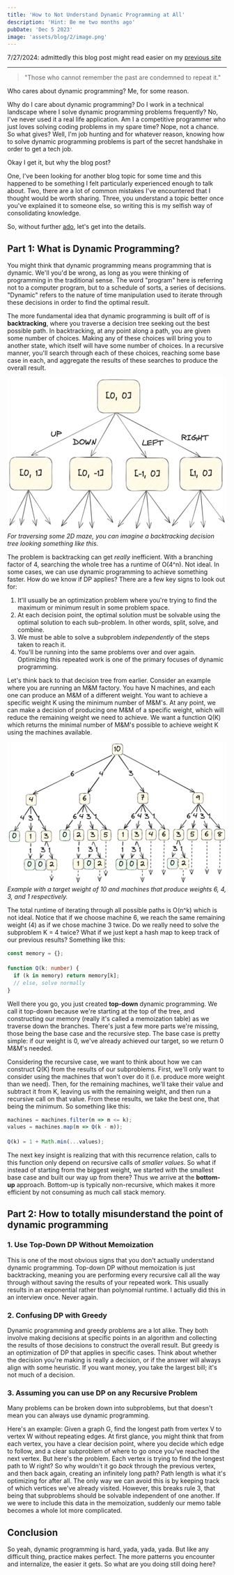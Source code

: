 ```yaml
---
title: 'How to Not Understand Dynamic Programming at All'
description: 'Hint: Be me two months ago'
pubDate: 'Dec 5 2023'
image: 'assets/blog/2/image.png'
---
```


7/27/2024: admittedly this blog post might read easier on my [previous site](https://v1.nickkeil.com/blog/2)

<hr>

> "Those who cannot remember the past are condemned to repeat it."

Who cares about dynamic programming? Me, for some reason.

Why do I care about dynamic programming? Do I work in a technical landscape where I solve dynamic programming problems frequently? No, I've never used it a real life application. Am I a competitive programmer who just loves solving coding problems in my spare time? Nope, not a chance. So what gives? Well, I'm job hunting and for whatever reason, knowing how to solve dynamic programming problems is part of the secret handshake in order to get a tech job.

Okay I get it, but why the blog post?

One, I've been looking for another blog topic for some time and this happened to be something I felt particularly experienced enough to talk about. Two, there are a lot of common mistakes I've encountered that I thought would be worth sharing. Three, you understand a topic better once you've explained it to someone else, so writing this is my selfish way of consolidating knowledge.

So, without further [ado](https://www.merriam-webster.com/dictionary/ado), let's get into the details.

## Part 1: What is Dynamic Programming?

You might think that dynamic programming means programming that is dynamic. We'll you'd be wrong, as long as you were thinking of programming in the traditional sense. The word "program" here is referring not to a computer program, but to a schedule of sorts, a series of decisions. "Dynamic" refers to the nature of time manipulation used to iterate through these decisions in order to find the optimal result.

The more fundamental idea that dynamic programming is built off of is **backtracking**, where you traverse a decision tree seeking out the best possible path. In backtracking, at any point along a path, you are given some number of choices. Making any of these choices will bring you to another state, which itself will have some number of choices. In a recursive manner, you'll search through each of these choices, reaching some base case in each, and aggregate the results of these searches to produce the overall result.

![Backtracking](../../images/blog/2/backtracking.png)
_For traversing some 2D maze, you can imagine a backtracking decision tree looking something like this._

The problem is backtracking can get _really_ inefficient. With a branching factor of 4, searching the whole tree has a runtime of O(4^n). Not ideal. In some cases, we can use dynamic programming to achieve something faster. How do we know if DP applies? There are a few key signs to look out for:

1. It'll usually be an optimization problem where you're trying to find the maximum or minimum result in some problem space.
2. At each decision point, the optimal solution must be solvable using the optimal solution to each sub-problem. In other words, split, solve, and combine.
3. We must be able to solve a subproblem _independently_ of the steps taken to reach it.
4. You'll be running into the same problems over and over again. Optimizing this repeated work is one of the primary focuses of dynamic programming.

Let's think back to that decision tree from earlier. Consider an example where you are running an M&M factory. You have N machines, and each one can produce an M&M of a different weight. You want to achieve a specific weight K using the minimum number of M&M's. At any point, we can make a decision of producing one M&M of a specific weight, which will reduce the remaining weight we need to achieve. We want a function Q(K) which returns the minimal number of M&M's possible to achieve weight K using the machines available.

![Backtracking M&M's](../../images/blog/2/backtracking2.png)
_Example with a target weight of 10 and machines that produce weights 6, 4, 3, and 1 respectively._

The total runtime of iterating through all possible paths is O(n^k) which is not ideal. Notice that if we choose machine 6, we reach the same remaining weight (4) as if we chose machine 3 twice. Do we really need to solve the subproblem K = 4 twice? What if we just kept a hash map to keep track of our previous results? Something like this:

```ts
const memory = {};

function Q(k: number) {
  if (k in memory) return memory[k];
  // else, solve normally
}
```

Well there you go, you just created **top-down** dynamic programming. We call it top-down because we're starting at the top of the tree, and constructing our memory (really it's called a memoization table) as we traverse down the branches. There's just a few more parts we're missing, those being the base case and the recursive step. The base case is pretty simple: if our weight is 0, we've already achieved our target, so we return 0 M&M's needed.

Considering the recursive case, we want to think about how we can construct Q(K) from the results of our subproblems. First, we'll only want to consider using the machines that won't over do it (i.e. produce more weight than we need). Then, for the remaining machines, we'll take their value and subtract it from K, leaving us with the remaining weight, and then run a recursive call on that value. From these results, we take the best one, that being the minimum. So something like this:

<!-- prettier-ignore -->
```ts
machines = machines.filter(m => m <= k);
values = machines.map(m => Q(k - m));

Q(k) = 1 + Math.min(...values);
```

The next key insight is realizing that with this recurrence relation, calls to this function only depend on recursive calls of _smaller values_. So what if instead of starting from the biggest weight, we started with the smallest base case and built our way up from there? Thus we arrive at the **bottom-up** approach. Bottom-up is typically non-recursive, which makes it more efficient by not consuming as much call stack memory.

## Part 2: How to totally misunderstand the point of dynamic programming

### 1. Use Top-Down DP Without Memoization

This is one of the most obvious signs that you don't actually understand dynamic programming. Top-down DP without memoization is just backtracking, meaning you are performing every recursive call all the way through without saving the results of your repeated work. This usually results in an exponential rather than polynomial runtime. I actually did this in an interview once. Never again.

### 2. Confusing DP with Greedy

Dynamic programming and greedy problems are a lot alike. They both involve making decisions at specific points in an algorithm and collecting the results of those decisions to construct the overall result. But greedy is an optimization of DP that applies in specific cases. Think about whether the decision you're making is really a decision, or if the answer will always align with some heuristic. If you want money, you take the largest bill; it's not much of a decision.

### 3. Assuming you can use DP on any Recursive Problem

Many problems can be broken down into subproblems, but that doesn't mean you can always use dynamic programming.

Here's an example: Given a graph G, find the longest path from vertex V to vertex W without repeating edges. At first glance, you might think that from each vertex, you have a clear decision point, where you decide which edge to follow, and a clear subproblem of where to go once you've reached the next vertex. But here's the problem. Each vertex is trying to find the longest path to W right? So why wouldn't it go _back_ through the previous vertex, and then back again, creating an infinitely long path? Path length is what it's optimizing for after all. The only way we can avoid this is by keeping track of which vertices we've already visited. However, this breaks rule 3, that being that subproblems should be solvable independent of one another. If we were to include this data in the memoization, suddenly our memo table becomes a whole lot more complicated.

## Conclusion

So yeah, dynamic programming is hard, yada, yada, yada. But like any difficult thing, practice makes perfect. The more patterns you encounter and internalize, the easier it gets. So what are you doing still doing here?
